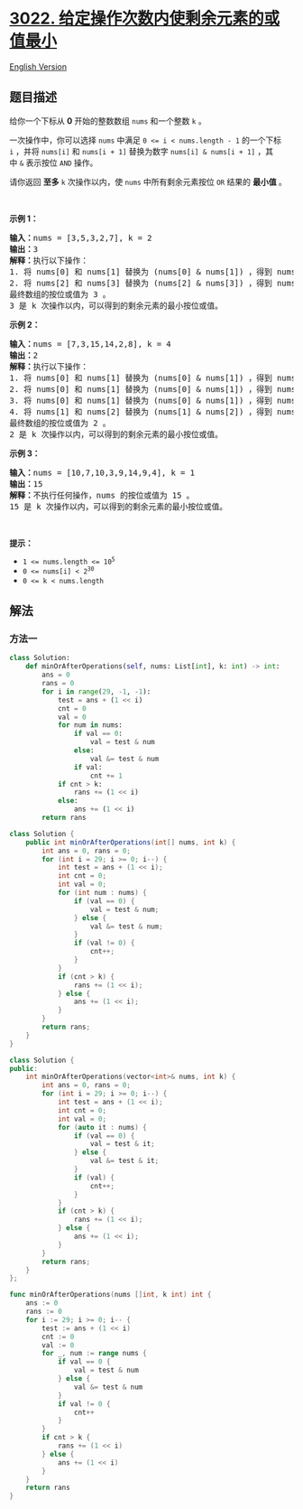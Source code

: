 # [3022. 给定操作次数内使剩余元素的或值最小](https://leetcode.cn/problems/minimize-or-of-remaining-elements-using-operations)

[English Version](/solution/3000-3099/3022.Minimize%20OR%20of%20Remaining%20Elements%20Using%20Operations/README_EN.md)

## 题目描述

<!-- 这里写题目描述 -->

<p>给你一个下标从 <strong>0</strong>&nbsp;开始的整数数组&nbsp;<code>nums</code>&nbsp;和一个整数&nbsp;<code>k</code>&nbsp;。</p>

<p>一次操作中，你可以选择 <code>nums</code>&nbsp;中满足&nbsp;<code>0 &lt;= i &lt; nums.length - 1</code>&nbsp;的一个下标 <code>i</code>&nbsp;，并将&nbsp;<code>nums[i]</code> 和&nbsp;<code>nums[i + 1]</code>&nbsp;替换为数字&nbsp;<code>nums[i] &amp; nums[i + 1]</code>&nbsp;，其中&nbsp;<code>&amp;</code>&nbsp;表示按位&nbsp;<code>AND</code>&nbsp;操作。</p>

<p>请你返回 <strong>至多</strong>&nbsp;<code>k</code>&nbsp;次操作以内，使 <code>nums</code>&nbsp;中所有剩余元素按位 <code>OR</code>&nbsp;结果的 <strong>最小值</strong>&nbsp;。</p>

<p>&nbsp;</p>

<p><strong class="example">示例 1：</strong></p>

<pre>
<b>输入：</b>nums = [3,5,3,2,7], k = 2
<b>输出：</b>3
<b>解释：</b>执行以下操作：
1. 将 nums[0] 和 nums[1] 替换为 (nums[0] &amp; nums[1]) ，得到 nums 为 [1,3,2,7] 。
2. 将 nums[2] 和 nums[3] 替换为 (nums[2] &amp; nums[3]) ，得到 nums 为 [1,3,2] 。
最终数组的按位或值为 3 。
3 是 k 次操作以内，可以得到的剩余元素的最小按位或值。</pre>

<p><strong class="example">示例 2：</strong></p>

<pre>
<b>输入：</b>nums = [7,3,15,14,2,8], k = 4
<b>输出：</b>2
<b>解释：</b>执行以下操作：
1. 将 nums[0] 和 nums[1] 替换为 (nums[0] &amp; nums[1]) ，得到 nums 为 [3,15,14,2,8] 。
2. 将 nums[0] 和 nums[1] 替换为 (nums[0] &amp; nums[1]) ，得到 nums 为 [3,14,2,8] 。
3. 将 nums[0] 和 nums[1] 替换为 (nums[0] &amp; nums[1]) ，得到 nums 为 [2,2,8] 。
4. 将 nums[1] 和 nums[2] 替换为 (nums[1] &amp; nums[2]) ，得到 nums 为 [2,0] 。
最终数组的按位或值为 2 。
2 是 k 次操作以内，可以得到的剩余元素的最小按位或值。
</pre>

<p><strong class="example">示例 3：</strong></p>

<pre>
<b>输入：</b>nums = [10,7,10,3,9,14,9,4], k = 1
<b>输出：</b>15
<b>解释：</b>不执行任何操作，nums 的按位或值为 15 。
15 是 k 次操作以内，可以得到的剩余元素的最小按位或值。
</pre>

<p>&nbsp;</p>

<p><strong>提示：</strong></p>

<ul>
	<li><code>1 &lt;= nums.length &lt;= 10<sup>5</sup></code></li>
	<li><code>0 &lt;= nums[i] &lt; 2<sup>30</sup></code></li>
	<li><code>0 &lt;= k &lt; nums.length</code></li>
</ul>

## 解法

### 方法一

<!-- tabs:start -->

```python
class Solution:
    def minOrAfterOperations(self, nums: List[int], k: int) -> int:
        ans = 0
        rans = 0
        for i in range(29, -1, -1):
            test = ans + (1 << i)
            cnt = 0
            val = 0
            for num in nums:
                if val == 0:
                    val = test & num
                else:
                    val &= test & num
                if val:
                    cnt += 1
            if cnt > k:
                rans += (1 << i)
            else:
                ans += (1 << i)
        return rans
```

```java
class Solution {
    public int minOrAfterOperations(int[] nums, int k) {
        int ans = 0, rans = 0;
        for (int i = 29; i >= 0; i--) {
            int test = ans + (1 << i);
            int cnt = 0;
            int val = 0;
            for (int num : nums) {
                if (val == 0) {
                    val = test & num;
                } else {
                    val &= test & num;
                }
                if (val != 0) {
                    cnt++;
                }
            }
            if (cnt > k) {
                rans += (1 << i);
            } else {
                ans += (1 << i);
            }
        }
        return rans;
    }
}
```

```cpp
class Solution {
public:
    int minOrAfterOperations(vector<int>& nums, int k) {
        int ans = 0, rans = 0;
        for (int i = 29; i >= 0; i--) {
            int test = ans + (1 << i);
            int cnt = 0;
            int val = 0;
            for (auto it : nums) {
                if (val == 0) {
                    val = test & it;
                } else {
                    val &= test & it;
                }
                if (val) {
                    cnt++;
                }
            }
            if (cnt > k) {
                rans += (1 << i);
            } else {
                ans += (1 << i);
            }
        }
        return rans;
    }
};
```

```go
func minOrAfterOperations(nums []int, k int) int {
    ans := 0
    rans := 0
    for i := 29; i >= 0; i-- {
        test := ans + (1 << i)
        cnt := 0
        val := 0
        for _, num := range nums {
            if val == 0 {
                val = test & num
            } else {
                val &= test & num
            }
            if val != 0 {
                cnt++
            }
        }
        if cnt > k {
            rans += (1 << i)
        } else {
            ans += (1 << i)
        }
    }
    return rans
}
```

<!-- tabs:end -->

<!-- end -->
